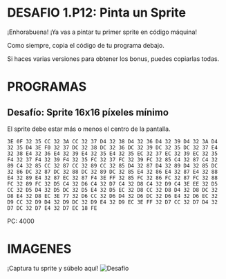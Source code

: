 # DESAFIO 1.P12: Pinta un Sprite

¡Enhorabuena! ¡Ya vas a pintar tu primer sprite en código máquina!

Como siempre, copia el código de tu programa debajo. 

Si haces varias versiones para obtener los bonus, puedes copiarlas todas.

# PROGRAMAS

## Desafío: Sprite 16x16 píxeles mínimo
El sprite debe estar más o menos el centro de la pantalla.
```
3E 0F 32 35 CC 32 3A CC 32 37 D4 32 38 D4 32 36 D4 32 39 D4 32 3A D4 32 35 D4 3E F0 32 37 DC 32 38 DC 32 36 DC 32 39 DC 32 35 DC 32 37 E4 32 38 E4 32 36 E4 32 39 E4 32 35 E4 32 35 EC 32 37 EC 32 39 EC 32 35 F4 32 37 F4 32 39 F4 32 35 FC 32 37 FC 32 39 FC 32 85 C4 32 87 C4 32 89 C4 32 85 CC 32 87 CC 32 89 CC 32 85 D4 32 87 D4 32 89 D4 32 85 DC 32 86 DC 32 87 DC 32 88 DC 32 89 DC 32 85 E4 32 86 E4 32 87 E4 32 88 E4 32 89 E4 32 87 EC 32 87 F4 3E FF 32 85 FC 32 86 FC 32 87 FC 32 88 FC 32 89 FC 32 D5 C4 32 D6 C4 32 D7 C4 32 D8 C4 32 D9 C4 3E EE 32 D5 CC 32 D5 D4 32 D5 DC 32 D5 E4 32 D5 EC 32 D8 CC 32 D8 D4 32 D8 DC 32 D8 E4 32 D8 EC 3E 77 32 D6 CC 32 D6 D4 32 D6 DC 32 D6 E4 32 D6 EC 32 D9 CC 32 D9 D4 32 D9 DC 32 D9 E4 32 D9 EC 3E FF 32 D7 CC 32 D7 D4 32 D7 DC 32 D7 E4 32 D7 EC 18 FE
```
PC: 4000

# IMAGENES
¡Captura tu sprite y súbelo aquí!
![Desafío](/tusprite.png)
